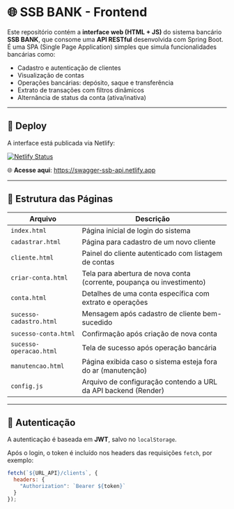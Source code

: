 # 🌐 SSB BANK - Frontend

Este repositório contém a **interface web (HTML + JS)** do sistema bancário **SSB BANK**, que consome uma **API RESTful** desenvolvida com Spring Boot.  
É uma SPA (Single Page Application) simples que simula funcionalidades bancárias como:

- Cadastro e autenticação de clientes
- Visualização de contas
- Operações bancárias: depósito, saque e transferência
- Extrato de transações com filtros dinâmicos
- Alternância de status da conta (ativa/inativa)

---

## 🚀 Deploy

A interface está publicada via Netlify:

[![Netlify Status](https://api.netlify.com/api/v1/badges/342346b7-ab77-4ca4-9596-f4e2fdc3414f/deploy-status)](https://app.netlify.com/sites/swagger-ssb-api/deploys)

🌐 **Acesse aqui**: https://swagger-ssb-api.netlify.app

---

## 📁 Estrutura das Páginas

| Arquivo | Descrição |
|--------|-----------|
| `index.html` | Página inicial de login do sistema |
| `cadastrar.html` | Página para cadastro de um novo cliente |
| `cliente.html` | Painel do cliente autenticado com listagem de contas |
| `criar-conta.html` | Tela para abertura de nova conta (corrente, poupança ou investimento) |
| `conta.html` | Detalhes de uma conta específica com extrato e operações |
| `sucesso-cadastro.html` | Mensagem após cadastro de cliente bem-sucedido |
| `sucesso-conta.html` | Confirmação após criação de nova conta |
| `sucesso-operacao.html` | Tela de sucesso após operação bancária |
| `manutencao.html` | Página exibida caso o sistema esteja fora do ar (manutenção) |
| `config.js` | Arquivo de configuração contendo a URL da API backend (Render) |

---

## 🔐 Autenticação

A autenticação é baseada em **JWT**, salvo no `localStorage`.

Após o login, o token é incluído nos headers das requisições `fetch`, por exemplo:

```js
fetch(`${URL_API}/clients`, {
  headers: {
    "Authorization": `Bearer ${token}`
  }
});
